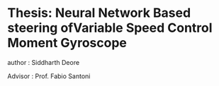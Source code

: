 # Thesis: Neural Network Based steering ofVariable Speed Control Moment Gyroscope

author  : Siddharth Deore

Advisor : Prof. Fabio Santoni
